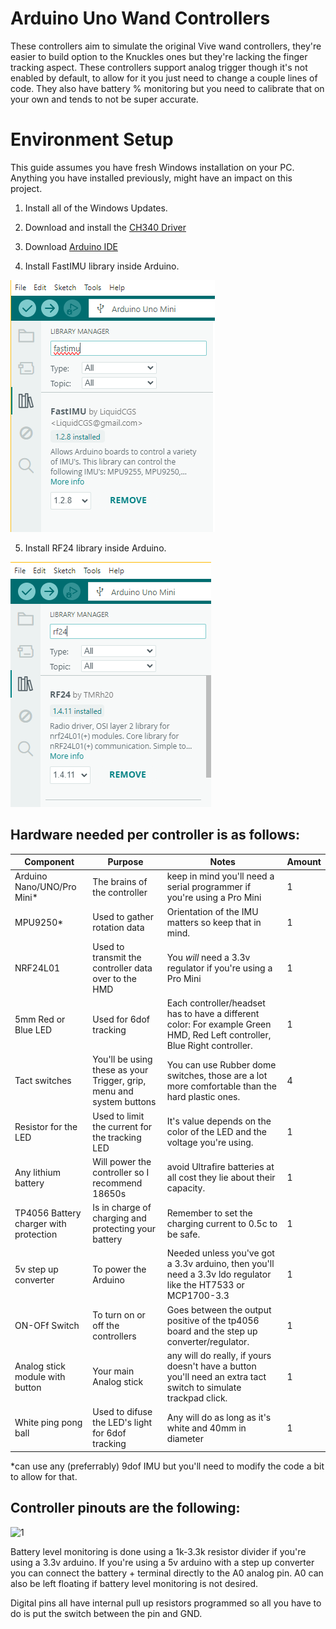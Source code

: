 # Arduino Uno Wand Controllers

These controllers aim to simulate the original Vive wand controllers, they're easier to build option to the Knuckles ones but they're lacking the finger tracking aspect.
These controllers support analog trigger though it's not enabled by default, to allow for it you just need to change a couple lines of code. They also have battery % monitoring but you need to calibrate that on your own and tends to not be super accurate.

# Environment Setup

This guide assumes you have fresh Windows installation on your PC. Anything you have installed previously, might have an impact on this project.

1. Install all of the Windows Updates.

2. Download and install the [CH340 Driver](https://cdn.sparkfun.com/assets/learn_tutorials/8/4/4/CH341SER.EXE)

3. Download [Arduino IDE](https://www.arduino.cc/en/software/)

4. Install FastIMU library inside Arduino.

![1](img/fastimu_lib.png)

5. Install RF24 library inside Arduino.

![1](img/rf24_lib.png)


## Hardware needed per controller is as follows:
| Component | Purpose | Notes | Amount |
| --------- | ----------- | ----- | ------ |
| Arduino Nano/UNO/Pro Mini* | The brains of the controller | keep in mind you'll need a serial programmer if you're using a Pro Mini | 1 |
| MPU9250*   | Used to gather rotation data | Orientation of the IMU matters so keep that in mind. | 1 | 
| NRF24L01  | Used to transmit the controller data over to the HMD | You *will* need a 3.3v regulator if you're using a Pro Mini | 1 | 
| 5mm Red or Blue LED | Used for 6dof tracking | Each controller/headset has to have a different color: For example Green HMD, Red Left controller, Blue Right controller. | 1 |
| Tact switches | You'll be using these as your Trigger, grip, menu and system buttons | You can use Rubber dome switches, those are a lot more comfortable than the hard plastic ones. | 4 |
| Resistor for the LED | Used to limit the current for the tracking LED | It's value depends on the color of the LED and the voltage you're using. | 1 |
| Any lithium battery | Will power the controller so I recommend 18650s | avoid Ultrafire batteries at all cost they lie about their capacity. | 1 |
| TP4056 Battery charger with protection | Is in charge of charging and protecting your battery | Remember to set the charging current to 0.5c to be safe. | 1 |
| 5v step up converter | To power the Arduino | Needed unless you've got a 3.3v arduino, then you'll need a 3.3v ldo regulator like the HT7533 or MCP1700-3.3| 1 |
| ON-OFf Switch | To turn on or off the controllers | Goes between the output positive of the tp4056 board and the step up converter/regulator.| 1 |
| Analog stick module with button | Your main Analog stick | any will do really, if yours doesn't have a button you'll need an extra tact switch to simulate trackpad click. | 1 |
| White ping pong ball | Used to difuse the LED's light for 6dof tracking | Any will do as long as it's white and 40mm in diameter | 1 |

*can use any (preferrably) 9dof IMU but you'll need to modify the code a bit to allow for that.

## Controller pinouts are the following:

![1](img/Controller/HTC.png)

Battery level monitoring is done using a 1k-3.3k resistor divider if you're using a 3.3v arduino. If you're using a 5v arduino with a step up converter you can connect the battery + terminal directly to the A0 analog pin.
A0 can also be left floating if battery level monitoring is not desired.

Digital pins all have internal pull up resistors programmed so all you have to do is put the switch between the pin and GND.